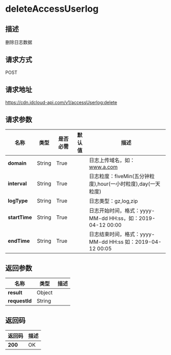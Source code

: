 # deleteAccessUserlog


## 描述
删除日志数据

## 请求方式
POST

## 请求地址
https://cdn.jdcloud-api.com/v1/accessUserlog:delete


## 请求参数
|名称|类型|是否必需|默认值|描述|
|---|---|---|---|---|
|**domain**|String|True| |日志上传域名，如：www.a.com|
|**interval**|String|True| |日志粒度：fiveMin(五分钟粒度),hour(一小时粒度),day(一天粒度)|
|**logType**|String|True| |日志类型：gz,log,zip|
|**startTime**|String|True| |日志开始时间，格式：yyyy-MM-dd HH:ss，如：2019-04-12 00:00|
|**endTime**|String|True| |日志结束时间，格式：yyyy-MM-dd HH:ss 如：2019-04-12 00:05|


## 返回参数
|名称|类型|描述|
|---|---|---|
|**result**|Object| |
|**requestId**|String| |


## 返回码
|返回码|描述|
|---|---|
|**200**|OK|
